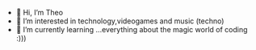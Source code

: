 - 👋 Hi, I’m Theo
- 👀 I’m interested in technology,videogames and music (techno)
- 🌱 I’m currently learning ...everything about the magic world of coding :)))


<!---
MatteoForlani11/MatteoForlani11 is a ✨ special ✨ repository because its `README.md` (this file) appears on your GitHub profile.
You can click the Preview link to take a look at your changes.
--->
